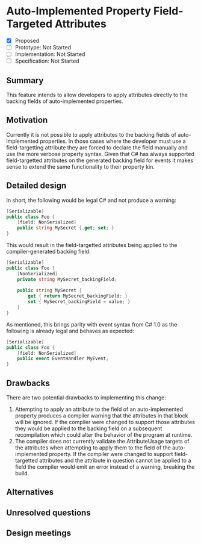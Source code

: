 # Auto-Implemented Property Field-Targeted Attributes

* [x] Proposed
* [ ] Prototype: Not Started
* [ ] Implementation: Not Started
* [ ] Specification: Not Started

## Summary
[summary]: #summary

This feature intends to allow developers to apply attributes directly to the backing fields of auto-implemented properties.

## Motivation
[motivation]: #motivation

Currently it is not possible to apply attributes to the backing fields of auto-implemented properties.  In those cases where the developer must use a field-targetting attribute they are forced to declare the field manually and use the more verbose property syntax.  Given that C# has always supported field-targetted attributes on the generated backing field for events it makes sense to extend the same functionality to their property kin.

## Detailed design
[design]: #detailed-design

In short, the following would be legal C# and not produce a warning:

```cs
[Serializable]
public class Foo {
    [field: NonSerialized]
    public string MySecret { get; set; }
}
```

This would result in the field-targetted attributes being applied to the compiler-generated backing field:

```cs
[Serializable]
public class Foo {
    [NonSerialized]
    private string MySecret_backingField;
    
    public string MySecret {
        get { return MySecret_backingField; }
        set { MySecret_backingField = value; }
    }
}
```

As mentioned, this brings parity with event syntax from C# 1.0 as the following is already legal and behaves as expected:

```cs
[Serializable]
public class Foo {
    [field: NonSerialized]
    public event EventHandler MyEvent;
}
```

## Drawbacks
[drawbacks]: #drawbacks

There are two potential drawbacks to implementing this change:

1. Attempting to apply an attribute to the field of an auto-implemented property produces a compiler warning that the attributes in that block will be ignored.  If the compiler were changed to support those attributes they would be applied to the backing field on a subsequent recompilation which could alter the behavior of the program at runtime.
1. The compiler does not currently validate the AttributeUsage targets of the attributes when attempting to apply them to the field of the auto-implemented property.  If the compiler were changed to support field-targetted attributes and the attribute in question cannot be applied to a field the compiler would emit an error instead of a warning, breaking the build.

## Alternatives
[alternatives]: #alternatives

## Unresolved questions
[unresolved]: #unresolved-questions

## Design meetings


